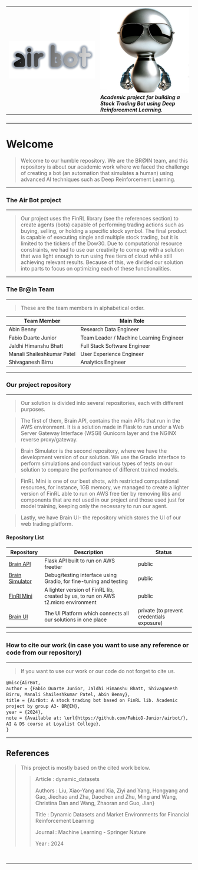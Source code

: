 ##### <table style="border-collapse: collapse; border: 0;"> <tr> <td style="border: 0;">![Markdown Logo](source/airbot_logo.png) </td> <td style="border: 0;"> ![Markdown Logo](source/airbot2.png)  <br>Academic project for building a Stock Trading Bot using Deep Reinforcement Learning. </td> </tr> </table>

<hr>

# Welcome

> Welcome to our humble repository.
> We are the BR@IN team, and this repository is about our academic work where we faced the challenge of creating a bot (an automation that simulates a human) using advanced AI techniques such as Deep Reinforcement Learning.

<hr>

### The Air Bot project

<hr>

> Our project uses the FinRL library (see the references section) to create agents (bots) capable of performing trading actions such as buying, selling, or holding a specific stock symbol.
> The final product is capable of executing single and multiple stock trading, but it is limited to the tickers of the Dow30.
Due to computational resource constraints, we had to use our creativity to come up with a solution that was light enough to run using free tiers of cloud while still achieving relevant results. Because of this, we divided our solution into parts to focus on optimizing each of these functionalities.

<hr>

### The Br@in Team
<hr>

> These are the team members in alphabetical order.

| Team Member | Main Role | 
|------|-------|
|Abin Benny	|  Research Data Engineer|
|Fabio Duarte Junior	| Team Leader / Machine Learning Engineer |
| Jaldhi Himanshu Bhatt	| Full Stack Software Engineer |
| Manali Shaileshkumar Patel	| User Experience Engineer|
| Shivaganesh Birru	| Analytics Engineer|
	
	

<hr>

###  Our project repository
<hr>

> Our solution is divided into several repositories, each with different purposes.

> The first of them, Brain API, contains the main APIs that run in the AWS environment. It is a solution made in Flask to run under a Web Server Gateway Interface (WSGI) Gunicorn layer and the NGINX reverse proxy/gateway.

> Brain Simulator is the second repository, where we have the development version of our solution. We use the Gradio interface to perform simulations and conduct various types of tests on our solution to compare the performance of different trained models.

> FinRL Mini is one of our best shots, with restricted computational resources, for instance, 1GB memory, we managed to create a lighter version of FinRL able to run on AWS free tier by removing libs and components that are not used in our project and those used just for model training, keeping only the necessary to run our agent.

> Lastly, we have Brain UI- the repository which stores the UI of our web trading platform.


####  Repository List  
| Repository | Description | Status |
|------|-------|-------|
| [Brain API](https://github.com/FabioD-Junior/brainApi)       | Flask API built to run on AWS freetier| public |
| [Brain Simulator]() | Debug/testing interface using Gradio, for fine-tuning and testing | public|
| [FinRl Mini](https://github.com/FabioD-Junior/finrl_mini)      | A lighter version of FinRL lib, created by us, to run on AWS t2.micro environment | public |
| [Brain UI]()        | The UI Platform which connects all our solutions in one place | private (to prevent credentials exposure)|


<hr>

### How to cite our work (in case you want to use any reference or code from our repository)
<hr>

> If you want to use our work or our code do not forget to cite us.

```
@misc{AirBot,
author = {Fabio Duarte Junior, Jaldhi Himanshu Bhatt, Shivaganesh Birru, Manali Shaileshkumar Patel, Abin Benny},
title = {AirBot: A stock trading bot based on FinRL lib. Academic project by group A3- BR@IN},
year = {2024},
note = {Available at: \url{https://github.com/FabioD-Junior/airbot/}, AI & DS course at Loyalist College},
}
```

<hr> 

## References

> This project is mostly based on the cited work below. 
>> Article  : dynamic_datasets
>> 
>> Authors : Liu, Xiao-Yang and Xia, Ziyi and Yang, Hongyang and Gao, Jiechao and Zha, Daochen and Zhu, Ming and Wang, Christina Dan and Wang, Zhaoran and Guo, Jian}
>>
>> Title   : Dynamic Datasets and Market Environments for Financial Reinforcement Learning
>>
>> Journal : Machine Learning - Springer Nature
>>
>> Year    : 2024

<br>

<hr>
